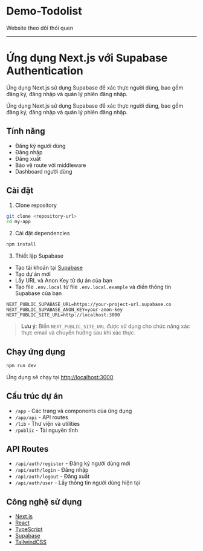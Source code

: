 
# Demo-Todolist
Website theo dõi thói quen

---

# Ứng dụng Next.js với Supabase Authentication

Ứng dụng Next.js sử dụng Supabase để xác thực người dùng, bao gồm đăng ký, đăng nhập và quản lý phiên đăng nhập.

Ứng dụng Next.js sử dụng Supabase để xác thực người dùng, bao gồm đăng ký, đăng nhập và quản lý phiên đăng nhập.

## Tính năng

- Đăng ký người dùng
- Đăng nhập
- Đăng xuất
- Bảo vệ route với middleware
- Dashboard người dùng

## Cài đặt

1. Clone repository

```bash
git clone <repository-url>
cd my-app
```

2. Cài đặt dependencies

```bash
npm install
```

3. Thiết lập Supabase

- Tạo tài khoản tại [Supabase](https://supabase.com)
- Tạo dự án mới
- Lấy URL và Anon Key từ dự án của bạn
- Tạo file `.env.local` từ file `.env.local.example` và điền thông tin Supabase của bạn

```
NEXT_PUBLIC_SUPABASE_URL=https://your-project-url.supabase.co
NEXT_PUBLIC_SUPABASE_ANON_KEY=your-anon-key
NEXT_PUBLIC_SITE_URL=http://localhost:3000
```

> **Lưu ý**: Biến `NEXT_PUBLIC_SITE_URL` được sử dụng cho chức năng xác thực email và chuyển hướng sau khi xác thực.

## Chạy ứng dụng

```bash
npm run dev
```

Ứng dụng sẽ chạy tại [http://localhost:3000](http://localhost:3000)

## Cấu trúc dự án

- `/app` - Các trang và components của ứng dụng
- `/app/api` - API routes
- `/lib` - Thư viện và utilities
- `/public` - Tài nguyên tĩnh

## API Routes

- `/api/auth/register` - Đăng ký người dùng mới
- `/api/auth/login` - Đăng nhập
- `/api/auth/logout` - Đăng xuất
- `/api/auth/user` - Lấy thông tin người dùng hiện tại

## Công nghệ sử dụng

- [Next.js](https://nextjs.org/)
- [React](https://reactjs.org/)
- [TypeScript](https://www.typescriptlang.org/)
- [Supabase](https://supabase.com/)
- [TailwindCSS](https://tailwindcss.com/)
